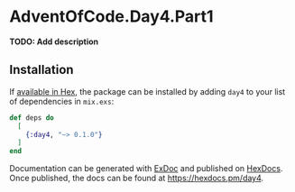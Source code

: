 # AdventOfCode.Day4.Part1

**TODO: Add description**

## Installation

If [available in Hex](https://hex.pm/docs/publish), the package can be installed
by adding `day4` to your list of dependencies in `mix.exs`:

```elixir
def deps do
  [
    {:day4, "~> 0.1.0"}
  ]
end
```

Documentation can be generated with [ExDoc](https://github.com/elixir-lang/ex_doc)
and published on [HexDocs](https://hexdocs.pm). Once published, the docs can
be found at <https://hexdocs.pm/day4>.

